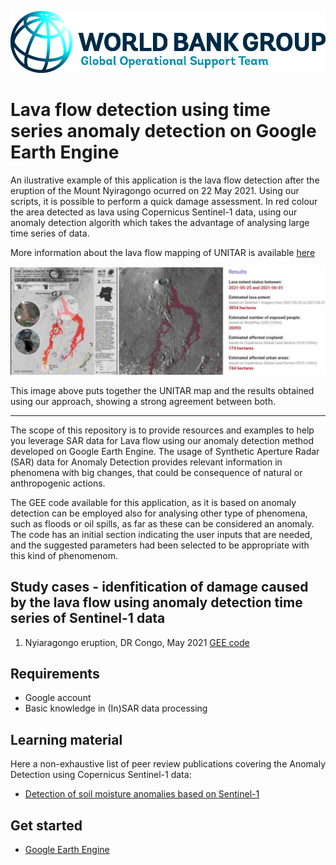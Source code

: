 <p><center> <img src="../images/GOST_Logo_2021.png" width="700"/> </p></center>

# Lava flow detection using time series anomaly detection on Google Earth Engine
An ilustrative example of this application is the lava flow detection after the eruption of the Mount Nyiragongo ocurred on 22 May 2021. Using our scripts, it is possible to perform a quick damage assessment. In red colour the area detected as lava using Copernicus Sentinel-1 data, using our anomaly detection algorith which takes the advantage of analysing large time series of data.

More information about the lava flow mapping of UNITAR is available [here](https://unitar.org/maps/map/3300)

<p><center> <img src="../images/volcano_lava_detection.jpg" width="1000"/> </p></center>

This image above puts together the UNITAR map and the results obtained using our approach, showing a strong agreement between both. 

***
The scope of this repository is to provide resources and examples to help you leverage SAR data for Lava flow using our anomaly detection method developed on Google Earth Engine.
The usage of Synthetic Aperture Radar (SAR) data for Anomaly Detection provides relevant information in phenomena with big changes, that could be consequence of natural or anthropogenic actions. 

The GEE code available for this application, as it is based on anomaly detection can be employed also for analysing other type of phenomena, such as floods or oil spills, as far as these can be considered an anomaly. The code has an initial section indicating the user inputs that are needed, and the suggested parameters had been selected to be appropriate with this kind of phenomenom. 

## Study cases - idenfitication of damage caused by the lava flow using anomaly detection time series of Sentinel-1 data

1. Nyiaragongo eruption, DR Congo, May 2021 [GEE code](https://github.com/mdelgadoblasco/GOST_SAR/blob/master/Volcano%20Eruption/code/Volcano%20Erruption.js)

## Requirements
- Google account
- Basic knowledge in (In)SAR data processing

## Learning material 
Here a non-exhaustive list of peer review publications covering the Anomaly Detection using Copernicus Sentinel-1 data: 
 - [Detection of soil moisture anomalies based on Sentinel-1](https://ui.adsabs.harvard.edu/link_gateway/2019PCE...112...75G/doi:10.1016/j.pce.2018.11.009)
## Get started
- [Google Earth Engine](https://colab.research.google.com/notebooks/intro.ipynb)


